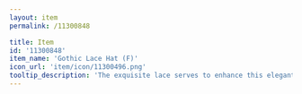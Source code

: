 ```yaml
---
layout: item
permalink: /11300848

title: Item
id: '11300848'
item_name: 'Gothic Lace Hat (F)'
icon_url: 'item/icon/11300496.png'
tooltip_description: 'The exquisite lace serves to enhance this elegant hat.'
---
```

